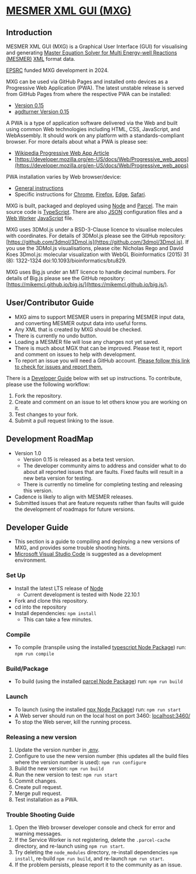 # [MESMER XML GUI (MXG)](https://github.com/mesmer-kinetics/mxg)

## Introduction

MESMER XML GUI (MXG) is a Graphical User Interface (GUI) for visualising and generating [Master Equation Solver for Multi Energy-well Reactions (MESMER)](https://github.com/MESMER-kinetics/MESMER-code) [XML](https://en.wikipedia.org/wiki/XML) format data.

[EPSRC](https://www.ukri.org/councils/epsrc/) funded MXG development in 2024.

MXG can be used via GitHub Pages and installed onto devices as a Progressive Web Application (PWA). The latest unstable release is served from GitHub Pages from where the respective PWA can be installed:
 - [Version 0.15](https://mesmer-kinetics.github.io/mxg/dist/0.15/)
 - [agdturner Version 0.15](https://agdturner.github.io/mxg/dist/0.15/)

A PWA is a type of application software delivered via the Web and built using common Web technologies including HTML, CSS, JavaScript, and WebAssembly. It should work on any platform with a standards-compliant browser. For more details about what a PWA is please see:
- [Wikipedia Progressive Web App Article](https://en.wikipedia.org/wiki/Progressive_web_app)
- [https://developer.mozilla.org/en-US/docs/Web/Progressive_web_apps](https://developer.mozilla.org/en-US/docs/Web/Progressive_web_apps)

PWA installation varies by Web browser/device:
- [General instructions](https://developer.mozilla.org/en-US/docs/Web/Progressive_web_apps/Guides/Installing)
- Specific instructions for [Chrome](https://support.google.com/chrome/answer/9658361), [Firefox](https://developer.mozilla.org/en-US/docs/Web/Progressive_web_apps/Guides/Installing), [Edge](https://learn.microsoft.com/en-us/microsoft-edge/progressive-web-apps-chromium/ux), [Safari](https://support.apple.com/en-gb/104996).

MXG is built, packaged and deployed using [Node](https://nodejs.org/) and [Parcel](https://parceljs.org/). The main source code is [TypeScript](https://www.typescriptlang.org/). There are also [JSON](https://www.json.org/json-en.html) configuration files and a [Web Worker](https://en.wikipedia.org/wiki/Web_worker) [JavaScript](https://en.wikipedia.org/wiki/JavaScript) file.

MXG uses 3DMol.js under a BSD-3-Clause licence to visualise molecules with coordinates. For details of 3DMol.js please see the GitHub repository: [https://github.com/3dmol/3Dmol.js](https://github.com/3dmol/3Dmol.js). If you use the 3DMol.js visualisations, please cite: Nicholas Rego and David Koes 3Dmol.js: molecular visualization with WebGL Bioinformatics (2015) 31 (8): 1322-1324 doi:10.1093/bioinformatics/btu829.

MXG uses Big.js under an MIT licence to handle decimal numbers. For details of Big.js please see the GitHub repository: [https://mikemcl.github.io/big.js/](https://mikemcl.github.io/big.js/).


## User/Contributor Guide
- MXG aims to support MESMER users in preparing MESMER input data, and converting MESMER output data into useful forms.
- Any XML that is created by MXG should be checked.
- There is currently no undo button.
- Loading a MESMER file will lose any changes not yet saved.
- There is much about MGX that can be improved. Please test it, report and comment on issues to help with development.
- To report an issue you will need a GitHub account. [Please follow this link to check for issues and report them.](https://github.com/MESMER-kinetics/mxg/issues)  

There is a [Developer Guide](#developer-guide) below with set up instructions. To contribute, please use the following workflow:
1. Fork the repository.
2. Create and comment on an issue to let others know you are working on it.
3. Test changes to your fork.
4. Submit a pull request linking to the issue.


## Development RoadMap
- Version 1.0
  - Version 0.15 is released as a beta test version.
  - The developer community aims to address and consider what to do about all reported issues that are faults. Fixed faults will result in a new beta version for testing.
  - There is currently no timeline for completing testing and releasing this version.
- Cadence is likely to align with MESMER releases.
- Submitted issues that are feature requests rather than faults will guide the development of roadmaps for future versions.


## Developer Guide
- This section is a guide to compiling and deploying a new versions of MXG, and provides some trouble shooting hints.
- [Microsoft Visual Studio Code](https://code.visualstudio.com/) is suggested as a development environment.

### Set Up
- Install the latest LTS release of [Node](https://nodejs.org/)
  - Current development is tested with Node 22.10.1
- Fork and clone this repository.
- cd into the repository
- Install dependencies:
`npm install`
  - This can take a few minutes.

### Compile
- To compile (transpile using the installed [typescript Node Package](https://www.npmjs.com/package/typescript)) run:
`npm run compile`

### Build/Package
- To build (using the installed [parcel Node Package](https://www.npmjs.com/package/parcel)) run:
`npm run build`

### Launch
- To launch (using the installed [npx Node Package](https://www.npmjs.com/package/npx)) run:
  `npm run start`
- A Web server should run on the local host on port 3460:
  [localhost:3460/](http://localhost:3460/)
- To stop the Web server, kill the running process.

### Releasing a new version
1. Update the version number in [.env](../.env).
2. Configure to use the new version number (this updates all the build files where the version number is used):
   `npm run configure`
3. Build the new version:
   `npm run build`
4. Run the new version to test:
   `npm run start`
6. Commit changes.
7. Create pull request.
8. Merge pull request.
9. Test installation as a PWA.

### Trouble Shooting Guide
1. Open the Web browser developer console and check for error and warning messages.
2. If the Service Worker is not registering, delete the `.parcel-cache` directory, and re-launch using `npm run start`.
3. Try deleting the `node_modules` directory, re-install dependencies `npm install`, re-build `npm run build`, and re-launch `npm run start`.
4. If the problem persists, please report it to the community as an issue.
